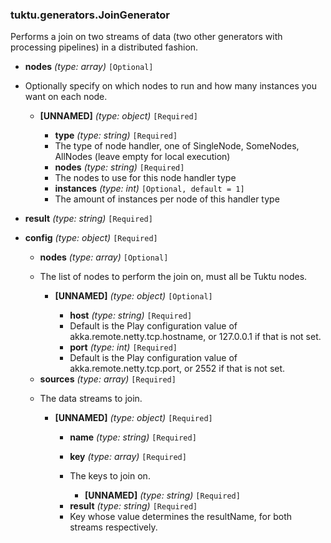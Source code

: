 ### tuktu.generators.JoinGenerator
Performs a join on two streams of data (two other generators with processing pipelines) in a distributed fashion.

  * **nodes** *(type: array)* `[Optional]`
  - Optionally specify on which nodes to run and how many instances you want on each node.

    * **[UNNAMED]** *(type: object)* `[Required]`

      * **type** *(type: string)* `[Required]`
      - The type of node handler, one of SingleNode, SomeNodes, AllNodes (leave empty for local execution)

      * **nodes** *(type: string)* `[Required]`
      - The nodes to use for this node handler type

      * **instances** *(type: int)* `[Optional, default = 1]`
      - The amount of instances per node of this handler type

  * **result** *(type: string)* `[Required]`

  * **config** *(type: object)* `[Required]`

    * **nodes** *(type: array)* `[Optional]`
    - The list of nodes to perform the join on, must all be Tuktu nodes.

      * **[UNNAMED]** *(type: object)* `[Optional]`

        * **host** *(type: string)* `[Required]`
        - Default is the Play configuration value of akka.remote.netty.tcp.hostname, or 127.0.0.1 if that is not set.

        * **port** *(type: int)* `[Required]`
        - Default is the Play configuration value of akka.remote.netty.tcp.port, or 2552 if that is not set.

    * **sources** *(type: array)* `[Required]`
    - The data streams to join.

      * **[UNNAMED]** *(type: object)* `[Required]`

        * **name** *(type: string)* `[Required]`

        * **key** *(type: array)* `[Required]`
        - The keys to join on.

          * **[UNNAMED]** *(type: string)* `[Required]`

        * **result** *(type: string)* `[Required]`
        - Key whose value determines the resultName, for both streams respectively.

